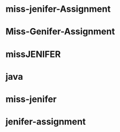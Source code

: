 # miss-jenifer-Assignment
# Miss-Genifer-Assignment
# missJENIFER
# java
# miss-jenifer
# jenifer-assignment
